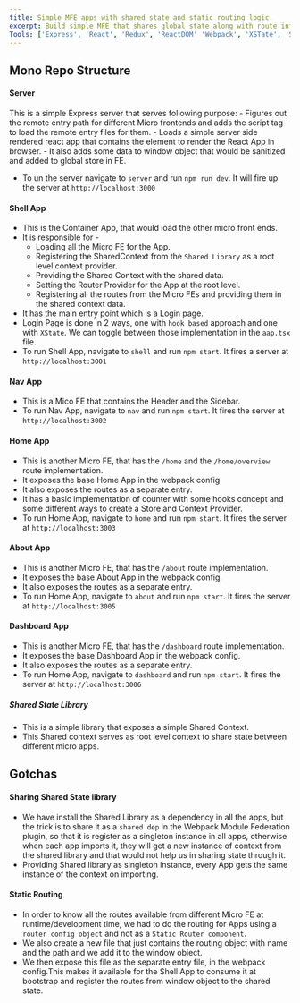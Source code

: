 ```yaml
---
title: Simple MFE apps with shared state and static routing logic.
excerpt: Build simple MFE that shares global state along with route info within all MFEs.
Tools: ['Express', 'React', 'Redux', 'ReactDOM' 'Webpack', 'XSTate', 'SSR']
---
```


## Mono Repo Structure

#### Server
This is a simple Express server that serves following purpose: 
    - Figures out the remote entry path for different Micro frontends and adds the script tag to load the remote entry files for them.
    - Loads a simple server side rendered react app that contains the element to render the React App in browser.
    - It also adds some data to window object that would be sanitized and added to global store in FE.
- To un the server navigate to `server` and run `npm run dev`. It will fire up the server at `http://localhost:3000` 

#### Shell App
- This is the Container App, that would load the other micro front ends.
- It is responsible for -
  - Loading all the Micro FE for the App.
  - Registering the SharedContext from the `Shared Library` as a root level context provider.
  - Providing the Shared Context with the shared data.
  - Setting the Router Provider for the App at the root level.
  - Registering all the routes from the Micro FEs and providing them in the shared context data.
- It has the main entry point which is a Login page.
- Login Page is done in 2 ways, one with `hook based` approach and one with `XState`. We can toggle between those implementation in the `aap.tsx` file.  
- To run Shell App, navigate to `shell` and run `npm start`. It fires a server at  `http://localhost:3001`

#### Nav App
- This is a Mico FE that contains the Header and the Sidebar.
- To run Nav App, navigate to `nav` and run `npm start`. It fires the server at  `http://localhost:3002`


#### Home App
- This is another Micro FE, that has the `/home` and the `/home/overview` route implementation.
- It exposes the base Home App in the webpack config.
- It also exposes the routes as a separate entry.
- It has a basic implementation of counter with some hooks concept and some different ways to create a Store and Context Provider.
- To run Home App, navigate to `home` and run `npm start`. It fires the server at  `http://localhost:3003`


#### About App
- This is another Micro FE, that has the `/about` route implementation.
- It exposes the base About App in the webpack config.
- It also exposes the routes as a separate entry.
- To run Home App, navigate to `about` and run `npm start`. It fires the server at  `http://localhost:3005`


#### Dashboard App
- This is another Micro FE, that has the `/dashboard` route implementation.
- It exposes the base Dashboard App in the webpack config.
- It also exposes the routes as a separate entry.
- To run Home App, navigate to `dashboard` and run `npm start`.  It fires the server at  `http://localhost:3006`
  
##### Shared State Library
- This is a simple library that exposes a simple Shared Context.
- This Shared context serves as root level context to share state between different micro apps.

## Gotchas

#### Sharing Shared State library
- We have install the Shared Library as a dependency in all the apps, but the trick is to share it as a `shared dep` in the Webpack Module Federation plugin, so that it is register as a singleton instance in all apps, otherwise when each app imports it, they will get a new instance of context from the shared library and that would not help us in sharing state through it. 
- Providing Shared library as singleton instance, every App gets the same instance of the context on importing.

#### Static Routing
- In order to know all the routes available from different Micro FE at runtime/development time, we had to do the routing for Apps using a `router config object` and not as a `Static Router component`. 
- We also create a new file that just contains the routing object with name and the path and we add it to the window object.
- We then expose this file as the separate entry file, in the webpack config.This makes it available for the Shell App to consume it at bootstrap and register the routes from window object to the shared state.

